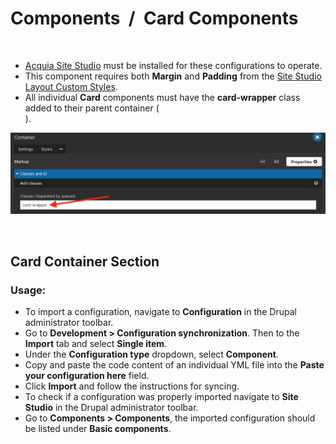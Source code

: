 # Components&nbsp;&nbsp;/&nbsp;&nbsp;Card Components

<p>&nbsp;</p>

- [Acquia Site Studio](https://www.acquia.com/products/drupal-cloud/site-studio) must be installed for these configurations to operate.
- This component requires both **Margin** and **Padding** from the [Site Studio Layout Custom Styles](https://github.com/davidloop/drupal-configurations/tree/main/Site%20Studio/Custom%20Styles/Layout).
- All individual **Card** components must have the **card-wrapper** class added to their parent container (<article>).

![Screenshot](screenshot1.jpg)

<p>&nbsp;</p>

## Card Container Section

### Usage:

- To import a configuration, navigate to **Configuration** in the Drupal administrator toolbar.
- Go to **Development > Configuration synchronization**. Then to the **Import** tab and select **Single item**.
- Under the **Configuration type** dropdown, select **Component**.
- Copy and paste the code content of an individual YML file into the **Paste your configuration here** field.
- Click **Import** and follow the instructions for syncing.
- To check if a configuration was properly imported navigate to **Site Studio** in the Drupal administrator toolbar.
- Go to **Components > Components**, the imported configuration should be listed under **Basic components**.
